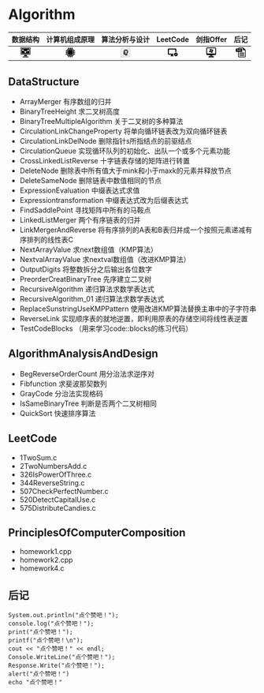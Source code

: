 # Algorithm  

数据结构 | 计算机组成原理 | 算法分析与设计 | LeetCode | 剑指Offer | 后记
:-------: | :------: | :-----: | :----: | :-----: | :----:
[<div align=center><img width="20" height="20" src="https://github.com/Wangminjun0207/Algorithm/blob/master/picture/timga22as5.jpg"/></div>](https://github.com/Wangminjun0207/Algorithm/tree/master/DataStructure) | [<div align=center><img width="20" height="20" src="https://github.com/Wangminjun0207/Algorithm/blob/master/picture/timg.jpg"/></div>](https://github.com/Wangminjun0207/Algorithm/tree/master/PrinciplesOfComputerComposition) | [<div align=center><img width="20" height="20" src="https://github.com/Wangminjun0207/Algorithm/blob/master/picture/dddtimg%20.jpg"/></div>](https://github.com/Wangminjun0207/Algorithm/tree/master/AlgorithmAnalysisAndDesign) | [<div align=center><img width="20" height="20" src="https://github.com/Wangminjun0207/Algorithm/blob/master/picture/timgda4ad4.jpg"/></div>](https://github.com/Wangminjun0207/Algorithm/tree/master/LeetCode) | [<div align=center><img width="20" height="20" src="https://github.com/Wangminjun0207/Algorithm/blob/master/picture/timgsystem.jpg"/></div>](https://https://www.baidu.com) |  [<div align=center><img width="20" height="20" src="https://github.com/Wangminjun0207/Algorithm/blob/master/picture/timgtst.jpg"/></div>](https://www.baidu.com)

## DataStructure

* ArrayMerger 有序数组的归并
* BinaryTreeHeight  求二叉树高度
* BinaryTreeMultipleAlgorithm  关于二叉树的多种算法   
* CirculationLinkChangeProperty  将单向循环链表改为双向循环链表
* CirculationLinkDelNode 删除指针s所指结点的前驱结点
* CirculationQueue 实现循环队列的初始化、出队一个或多个元素功能
* CrossLinkedListReverse 十字链表存储的矩阵进行转置
* DeleteNode 删除表中所有值大于mink和小于maxk的元素并释放节点
* DeleteSameNode  删除链表中数值相同的节点
* ExpressionEvaluation 中缀表达式求值
* Expressiontransformation  中缀表达式改为后缀表达式
* FindSaddlePoint 寻找矩阵中所有的马鞍点
* LinkedListMerger  两个有序链表的归并
* LinkMergerAndReverse 将有序排列的A表和B表归并成一个按照元素递减有序排列的线性表C
* NextArrayValue 求next数组值（KMP算法）
* NextvalArrayValue  求nextval数组值（改进KMP算法）
* OutputDigits 将整数拆分之后输出各位数字
* PreorderCreatBinaryTree 先序建立二叉树
* RecursiveAlgorithm  递归算法求数学表达式
* RecursiveAlgorithm_01  递归算法求数学表达式
* ReplaceSunstringUseKMPPattern 使用改进KMP算法替换主串中的子字符串
* ReverseLink 实现顺序表的就地逆置，即利用原表的存储空间将线性表逆置
* TestCodeBlocks （用来学习code::blocks的练习代码）
  
## AlgorithmAnalysisAndDesign

* BegReverseOrderCount   用分治法求逆序对
* Fibfunction  求斐波那契数列
* GrayCode  分治法实现格码
* IsSameBinaryTree 判断是否两个二叉树相同
* QuickSort 快速排序算法
      
## LeetCode

* 1TwoSum.c
* 2TwoNumbersAdd.c
* 326IsPowerOfThree.c
* 344ReverseString.c
* 507CheckPerfectNumber.c
* 520DetectCapitalUse.c
* 575DistributeCandies.c

## PrinciplesOfComputerComposition

* homework1.cpp
* homework2.cpp
* homework4.c
    
## 后记

```
System.out.println("点个赞吧！");
console.log("点个赞吧！");
print("点个赞吧！");
printf("点个赞吧！\n");
cout << "点个赞吧！" << endl;
Console.WriteLine("点个赞吧！");
Response.Write("点个赞吧！");
alert("点个赞吧！")
echo "点个赞吧！"
```
